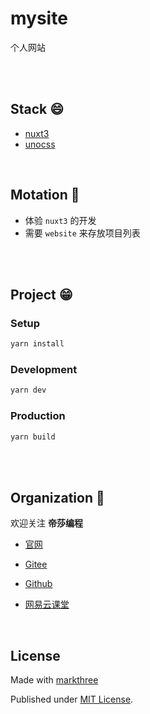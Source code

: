 # mysite

个人网站

<br />
<br />


## Stack 😄

- [nuxt3](https://v3.nuxtjs.org/)
- [unocss](https://github.com/unocss/unocss)


<br />

## Motation 🤗

- 体验 `nuxt3` 的开发
- 需要 `website` 来存放项目列表

<br />
<br />


## Project 😁

### Setup

```bash
yarn install
```
### Development

```bash
yarn dev
```

### Production

```bash
yarn build
```

<br />
<br />

## Organization 🦔

欢迎关注 **帝莎编程**
- [官网](http://dishaxy.dishait.cn/)
- [Gitee](https://gitee.com/dishait)

- [Github](https://github.com/dishait)

- [网易云课堂](https://study.163.com/provider/480000001892585/index.htm?share=2&shareId=480000001892585)

<br />

## License

Made with [markthree](https://mt3.netlify.app/)

Published under [MIT License](./LICENSE).